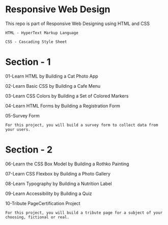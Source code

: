 # Responsive Web Design

This repo is part of Responsive Web Designing using HTML and CSS

    HTML - HyperText Markup Language

    CSS - Cascading Style Sheet

# Section - 1

01-Learn HTML by Building a Cat Photo App

02-Learn Basic CSS by Building a Cafe Menu

03-Learn CSS Colors by Building a Set of Colored Markers

04-Learn HTML Forms by Building a Registration Form

05-Survey Form

    For this project, you will build a survey form to collect data from your users.

# Section - 2

06-Learn the CSS Box Model by Building a Rothko Painting

07-Learn CSS Flexbox by Building a Photo Gallery

08-Learn Typography by Building a Nutrition Label

09-Learn Accessibility by Building a Quiz

10-Tribute PageCertification Project

    For this project, you will build a tribute page for a subject of your choosing, fictional or real.
